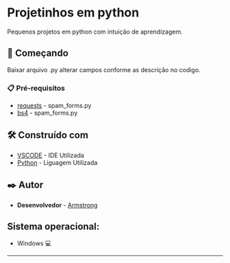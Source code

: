 # Projetinhos em python

Pequenos projetos em python com intuição de aprendizagem.

## 🚀 Começando

Baixar arquivo .py alterar campos conforme as descrição no codigo.

### 📋 Pré-requisitos

* [requests](https://pypi.org/project/requests/) - spam_forms.py
* [bs4](https://pypi.org/project/beautifulsoup4/) - spam_forms.py

## 🛠️ Construído com

* [VSCODE](https://code.visualstudio.com/) - IDE Utilizada
* [Python](https://maven.apache.org/) - Liguagem Utilizada

## ✒️ Autor

* **Desenvolvedor** - [Armstrong](https://github.com/armsshenrique)

## Sistema operacional: 
* Windows 💻

---
